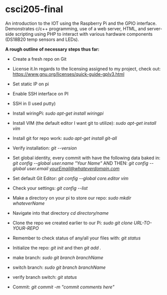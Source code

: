 # csci205-final
An introduction to the IOT using the Raspberry Pi and the GPIO interface. Demonstrates c/c++ programming, use of a web server, HTML, and server-side scripting using PHP to interact with various hardware components (DS18B20 temp sensors and LEDs).

<b>A rough outline of necessary steps thus far:</b>

+ Create a fresh repo on Git
+ License it.In regards to the licensing assigned to my project, check out: 
		https://www.gnu.org/licenses/quick-guide-gplv3.html

+ Set static IP on pi
+ Enable SSH interface on PI
+ SSH in (I used putty)

+ Install wiringPi: <i>sudo apt-get install wiringpi</i>

+ Install VIM (the default editor I want git to utilize): <i>sudo apt-get install vim</i>

+ Install git for repo work: <i>sudo apt-get install git-all</i>

+ Verify installation: <i>git --version</i>

+ Set global identity, every commit with have the following data baked in: <i>git config --global user.name "Your Name"</i> AND THEN: <i>git config --global user.email yourEmail@whateverdomain.com</i>

+ Set default Git Editor: <i>git config --global core.editor vim</i>

+ Check your settings: <i>git config --list</i>

+ Make a directory on your pi to store our repo: <i>sudo mkdir whateverName</i>

+ Navigate into that directory<i> cd directory/name</i>

+ Clone the repo we created earlier to our Pi: <i>sudo git clone URL-TO-YOUR-REPO</i>

+ Remember to check status of any/all your files with: <i>git status</i>

+ Initialize the repo: <i>git init</i> and then <i>git add .</i> 

+ make branch: <i>sudo git branch branchName</i>

+ switch branch: <i>sudo git branch branchName</i>

+ verify branch switch: <i> git status </i>

+ Commit: <i>git commit -m "commit comments here"</i>

